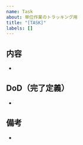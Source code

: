```yaml
---
name: Task
about: 単位作業のトラッキング用
title: "[TASK]"
labels: []
---
```


## 内容
- 

## DoD（完了定義）
- 

## 備考
- 
